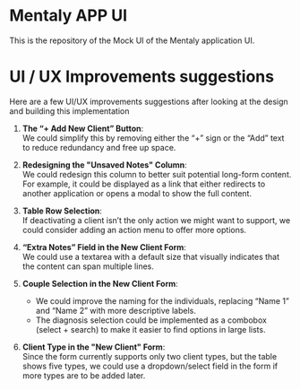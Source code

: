 # Mentaly APP UI

This is the repository of the Mock UI of the Mentaly application UI.

# UI / UX Improvements suggestions

Here are a few UI/UX improvements suggestions after looking at the design and building this implementation

1. **The “+ Add New Client” Button**:  
   We could simplify this by removing either the “+” sign or the “Add” text to reduce redundancy and free up space.

2. **Redesigning the "Unsaved Notes" Column**:  
   We could redesign this column to better suit potential long-form content. For example, it could be displayed as a link that either redirects to another application or opens a modal to show the full content.

3. **Table Row Selection**:  
   If deactivating a client isn’t the only action we might want to support, we could consider adding an action menu to offer more options.

4. **“Extra Notes” Field in the New Client Form**:  
   We could use a textarea with a default size that visually indicates that the content can span multiple lines.

5. **Couple Selection in the New Client Form**:

   - We could improve the naming for the individuals, replacing “Name 1” and “Name 2” with more descriptive labels.
   - The diagnosis selection could be implemented as a combobox (select + search) to make it easier to find options in large lists.

6. **Client Type in the "New Client" Form**:  
   Since the form currently supports only two client types, but the table shows five types, we could use a dropdown/select field in the form if more types are to be added later.
